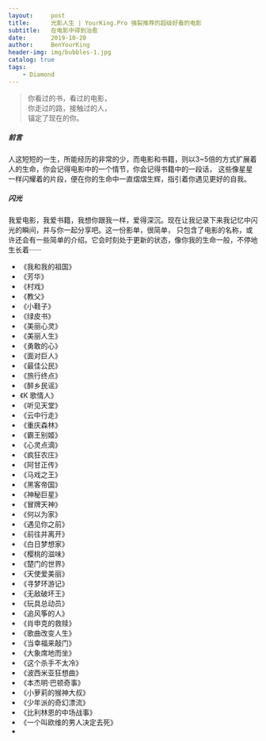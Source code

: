 ```yaml
---
layout:     post                                                           # 使用的布局（不需要改）
title:      光影人生 | YourKing.Pro 强裂推荐的超级好看的电影                  # 标题 
subtitle:   在电影中得到治愈                                                # 副标题
date:       2019-10-20                                                    # 时间
author:     BenYourKing                                                   # 作者
header-img: img/bubbles-1.jpg                                             # 这篇文章标题背景图片
catalog: true                                                             # 是否归档
tags:                                                                     # 标签
    - Diamond 
---
```

               
> 你看过的书，看过的电影，                                   
> 你走过的路，接触过的人，      
> 锚定了现在的你。

##### 前言
        
人这短短的一生，所能经历的非常的少，而电影和书籍，则以3~5倍的方式扩展着人的生命，你会记得电影中的一个情节，你会记得书籍中的一段话，
这些像星星一样闪耀着的片段，便在你的生命中一直熠熠生辉，指引着你遇见更好的自我。        


##### 闪光
      
我爱电影，我爱书籍，我想你跟我一样，爱得深沉。现在让我记录下来我记忆中闪光的瞬间，并与你一起分享吧。这一份影单，很简单，
只包含了电影的名称，或许还会有一些简单的介绍。它会时刻处于更新的状态，像你我的生命一般，不停地生长着······

* 《我和我的祖国》
* 《芳华》
* 《村戏》
* 《教父》
* 《小鞋子》
* 《绿皮书》
* 《美丽心灵》
* 《美丽人生》
* 《勇敢的心》
* 《面对巨人》
* 《最佳公民》
* 《旅行终点》
* 《醉乡民谣》
* 《K 歌情人》
* 《听见天堂》
* 《云中行走》
* 《重庆森林》
* 《霸王别姬》
* 《心灵点滴》
* 《疯狂农庄》
* 《阿甘正传》
* 《马戏之王》
* 《黑客帝国》
* 《神秘巨星》
* 《冒牌天神》
* 《何以为家》
* 《遇见你之前》
* 《前往并离开》
* 《白日梦想家》
* 《樱桃的滋味》
* 《楚门的世界》
* 《天使爱美丽》
* 《寻梦环游记》
* 《无敌破坏王》
* 《玩具总动员》
* 《追风筝的人》
* 《肖申克的救赎》
* 《歌曲改变人生》
* 《当幸福来敲门》
* 《大象席地而坐》
* 《这个杀手不太冷》
* 《波西米亚狂想曲》
* 《本杰明·巴顿奇事》
* 《小萝莉的猴神大叔》
* 《少年派的奇幻漂流》
* 《比利林恩的中场战事》
* 《一个叫欧维的男人决定去死》
* 














